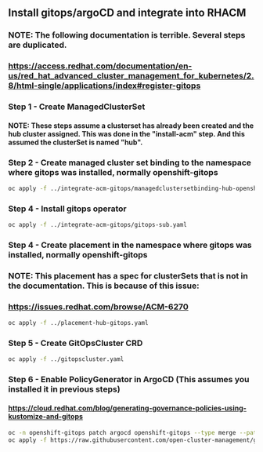 ## Install gitops/argoCD and integrate into RHACM
### NOTE: The following documentation is terrible. Several steps are duplicated.
### https://access.redhat.com/documentation/en-us/red_hat_advanced_cluster_management_for_kubernetes/2.8/html-single/applications/index#register-gitops

### Step 1 - Create ManagedClusterSet
#### NOTE: These steps assume a clusterset has already been created and the hub cluster assigned. This was done in the "install-acm" step. And this assumed the clusterSet is named "hub".

### Step 2 - Create managed cluster set binding to the namespace where gitops was installed, normally openshift-gitops
```bash
oc apply -f ../integrate-acm-gitops/managedclustersetbinding-hub-openshift-gitops.yaml
```
### Step 4 - Install gitops operator
```bash
oc apply -f ../integrate-acm-gitops/gitops-sub.yaml
```

### Step 4 - Create placement in the namespace where gitops was installed, normally openshift-gitops
### NOTE: This placement has a spec for clusterSets that is not in the documentation. This is because of this issue:
### https://issues.redhat.com/browse/ACM-6270
```bash
oc apply -f ../placement-hub-gitops.yaml
```
### Step 5 -  Create GitOpsCluster CRD
```bash
oc apply -f ../gitopscluster.yaml
```

### Step 6 - Enable PolicyGenerator in ArgoCD (This assumes you installed it in previous steps)
#### https://cloud.redhat.com/blog/generating-governance-policies-using-kustomize-and-gitops
```bash
oc -n openshift-gitops patch argocd openshift-gitops --type merge --patch "$(curl https://raw.githubusercontent.com/stolostron/grc-policy-generator-blog/main/openshift-gitops/argocd-patch.yaml)"
oc apply -f https://raw.githubusercontent.com/open-cluster-management/grc-policy-generator-blog/main/openshift-gitops/cluster-role.yaml
```

